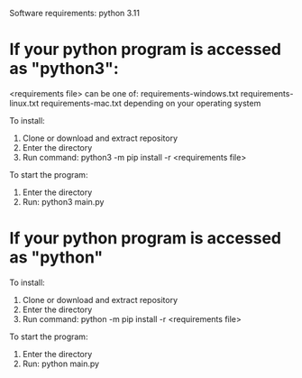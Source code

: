 Software requirements: python 3.11

<h1>If your python program is accessed as "python3":</h1>

<requirements file\> can be one of: 
requirements-windows.txt
requirements-linux.txt
requirements-mac.txt
depending on your operating system

To install:<br>
1. Clone or download and extract repository<br>
2. Enter the directory<br>
3. Run command: python3 -m pip install -r <requirements file\><br>

To start the program: 
1. Enter the directory
2. Run: python3 main.py

<h1>If your python program is accessed as "python"</h1>

To install:<br>
1. Clone or download and extract repository<br>
2. Enter the directory<br>
3. Run command: python -m pip install -r <requirements file\><br>

To start the program: 
1. Enter the directory
2. Run: python main.py


